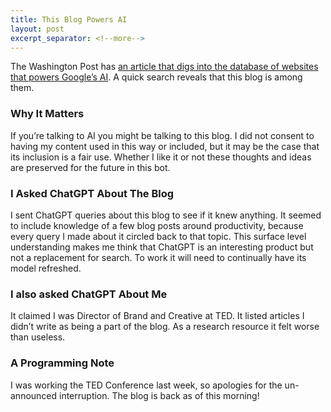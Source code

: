 ```yaml
---
title: This Blog Powers AI
layout: post
excerpt_separator: <!--more-->
---
```

The Washington Post has [an article that digs into the database of websites that powers Google’s AI](https://wapo.st/40yawkm). A quick search reveals that this blog is among them.

### Why It Matters
If you’re talking to AI you might be talking to this blog. I did not consent to having my content used in this way or included, but it may be the case that its inclusion is a fair use. Whether I like it or not these thoughts and ideas are preserved for the future in this bot.

### I Asked ChatGPT About The Blog
I sent ChatGPT queries about this blog to see if it knew anything. It seemed to include knowledge of a few blog posts around productivity, because every query I made about it circled back to that topic. This surface level understanding makes me think that ChatGPT is an interesting product but not a replacement for search. To work it will need to continually have its model refreshed.

### I also asked ChatGPT About Me
It claimed I was Director of Brand and Creative at TED. It listed articles I didn’t write as being a part of the blog. As a research resource it felt worse than useless.

### A Programming Note
I was working the TED Conference last week, so apologies for the un-announced interruption. The blog is back as of this morning!


